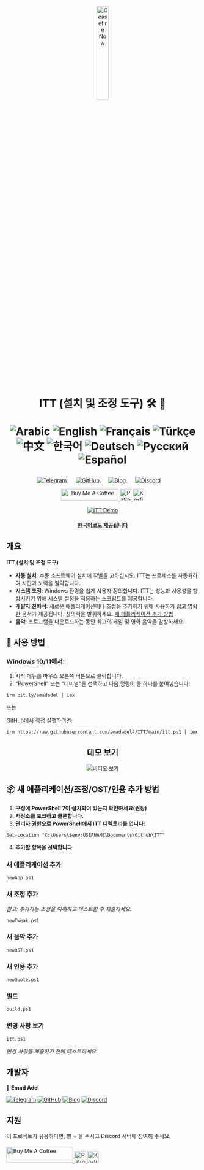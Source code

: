 <p align="center">
  <a href="https://techforpalestine.org/learn-more" rel="nofollow">
    <img src="https://raw.githubusercontent.com/Safouene1/support-palestine-banner/master/StandWithPalestine.svg" alt="Ceasefire Now" style="width:25%;">
  </a>
</p>

<h1 align="center">ITT (설치 및 조정 도구) 🛠️ 🚀

<div align="center">

![Arabic](https://img.shields.io/badge/-Arabic-green)
![English](https://img.shields.io/badge/-English-green)
![Français](https://img.shields.io/badge/-Français-blue)
![Türkçe](https://img.shields.io/badge/-Türkçe-red)
![中文](https://img.shields.io/badge/-中文-yellow)
![한국어](https://img.shields.io/badge/-한국어-purple)
![Deutsch](https://img.shields.io/badge/-Deutsch-orange)
![Русский](https://img.shields.io/badge/-Русский-blue)
![Español](https://img.shields.io/badge/-Español-red)

</div>

</h1>

<div align="center">
    <a href="https://t.me/ittemadadel" style="margin-right: 20px;">
        <img src="https://img.shields.io/badge/Telegram-2CA5E0?style=flat&logo=telegram&logoColor=white" alt="Telegram">
    </a>
    <a href="https://github.com/emadadel4/itt" style="margin-right: 20px;">
        <img src="https://img.shields.io/badge/GitHub-181717?style=flat&logo=github&logoColor=white" alt="GitHub">
    </a>
    <a href="https://emadadel4.github.io" style="margin-right: 20px;">
        <img src="https://img.shields.io/badge/Blog-FF5722?style=flat&logo=blogger&logoColor=white" alt="Blog">
    </a>
    <a href="https://discord.gg/3eV79KgD" style="margin-right: 20px;">
        <img src="https://img.shields.io/badge/-Discord-7289da?style=flat&logo=discord&logoColor=white" alt="Discord">
    </a>
</div>

<p align="center">
<a href="https://www.buymeacoffee.com/emadadel" target="_blank"><img src="https://cdn.buymeacoffee.com/buttons/default-orange.png" alt="Buy Me A Coffee" height="30" width="150">
</a>

  <a href="https://www.patreon.com/emadadel" target="_blank">
    <img src="https://img.shields.io/badge/Patron-blue?logo=patreon" alt="Patron" height="30">
  </a>

  <a href="https://ko-fi.com/emadadel" target="_blank">
  <img src="https://img.shields.io/badge/Ko--fi-blue?logo=kofi" alt="Ko-fi" height="30">
</a>

</p>

<p align="center">
  <a target="_blank" rel="noopener noreferrer" href="https://raw.githubusercontent.com/emadadel4/ITT/main/Assets/Images/demo.PNG">
    <img src="https://raw.githubusercontent.com/emadadel4/ITT/main/Assets/Images/demo.PNG" alt="ITT Demo" style="max-width: 100%;">
      <h4 align="center"><a href="https://emadadel4.github.io/ko/itt/" target="_blank">한국어로도 제공됩니다</a></h4>
  </a>
</p>

<h2>개요</h2>

<p><strong>ITT (설치 및 조정 도구)</strong></p>

- **자동 설치**: 수동 소프트웨어 설치에 작별을 고하십시오. ITT는 프로세스를 자동화하여 시간과 노력을 절약합니다.
- **시스템 조정**: Windows 환경을 쉽게 사용자 정의합니다. ITT는 성능과 사용성을 향상시키기 위해 시스템 설정을 적용하는 스크립트를 제공합니다.
- **개발자 친화적**: 새로운 애플리케이션이나 조정을 추가하기 위해 사용하기 쉽고 명확한 문서가 제공됩니다. 창의력을 발휘하세요. <a href="#--how-to-add-a-new-apptweakostquote">새 애플리케이션 추가 방법</a>
- **음악**: 프로그램을 다운로드하는 동안 최고의 게임 및 영화 음악을 감상하세요.

<h2>🚀 사용 방법</h2>

<h3>Windows 10/11에서:</h3>
<ol>
<li>시작 메뉴를 마우스 오른쪽 버튼으로 클릭합니다.</li>
<li>"PowerShell" 또는 "터미널"을 선택하고 다음 명령어 중 하나를 붙여넣습니다:</li>
</ol>

<pre><code>irm bit.ly/emadadel | iex
</code></pre>

또는

<p>GitHub에서 직접 실행하려면:</p>

<pre><code>irm https://raw.githubusercontent.com/emadadel4/ITT/main/itt.ps1 | iex
</code></pre>

<div align="center">

  ## 데모 보기

  [![비디오 보기](https://img.youtube.com/vi/QmO82OTsU5c/hqdefault.jpg)](https://www.youtube.com/watch?v=QmO82OTsU5c)
</div>

<h2> 📦 새 애플리케이션/조정/OST/인용 추가 방법</h2>
<ol>
<li><strong>구성에 PowerShell 7이 설치되어 있는지 확인하세요(권장)</strong></li>
<li><strong>저장소를 포크하고 클론합니다.</strong></li>
<li><strong>관리자 권한으로 PowerShell에서 ITT 디렉토리를 엽니다:</strong></li>
</ol>

<pre><code>Set-Location "C:\Users\$env:USERNAME\Documents\Github\ITT"
</code></pre>

<ol start="4">
<li><strong>추가할 항목을 선택합니다.</strong></li>
</ol>

<h3>새 애플리케이션 추가</h3>

<pre><code>newApp.ps1
</code></pre>

<h3>새 조정 추가</h3>

<p><em>참고: 추가하는 조정을 이해하고 테스트한 후 제출하세요.</em></p>

<pre><code>newTweak.ps1
</code></pre>

<h3>새 음악 추가</h3>

<pre><code>newOST.ps1
</code></pre>

<h3>새 인용 추가</h3>

<pre><code>newQuote.ps1
</code></pre>

<h3>빌드</h3>

<pre><code>build.ps1
</code></pre>

<h3>변경 사항 보기</h3>
<pre><code>itt.ps1
</code></pre>

<p><em>변경 사항을 제출하기 전에 테스트하세요.</em></p>

<h2>개발자</h2>

<p><strong>👤 Emad Adel</strong></p>

[![Telegram](https://img.shields.io/badge/Telegram-2CA5E0?style=flat&logo=telegram&logoColor=white)](https://t.me/ittemadadel) [![GitHub](https://img.shields.io/badge/GitHub-181717?style=flat&logo=github&logoColor=white)](https://github.com/emadadel4) [![Blog](https://img.shields.io/badge/Blog-FF5722?style=flat&logo=blogger&logoColor=white)](https://emadadel4.github.io) [![Discord](https://img.shields.io/badge/-Discord-7289da?style=flat&logo=discord&logoColor=white)](https://discord.gg/3eV79KgD)

## 지원 

<p>이 프로젝트가 유용하다면, 별 ⭐️ 을 주시고 Discord 서버에 참여해 주세요.</p>

<a href="https://www.buymeacoffee.com/emadadel" target="_blank">
  <img src="https://cdn.buymeacoffee.com/buttons/default-orange.png" alt="Buy Me A Coffee" height="41" width="174">
</a>
<a href="https://www.patreon.com/emadadel" target="_blank">
  <img src="https://img.shields.io/badge/Patron-blue?logo=patreon" alt="Patron" height="30">
</a>
<a href="https://ko-fi.com/emadadel" target="_blank">
  <img src="https://img.shields.io/badge/Ko--fi-blue?logo=kofi" alt="Ko-fi" height="30">
</a>
